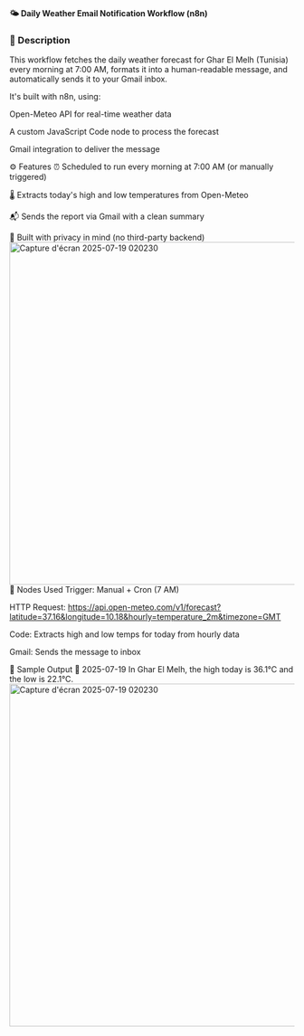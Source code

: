 <h4>🌤️ Daily Weather Email Notification Workflow (n8n) </h4>
<h3>📌 Description </h3>
This workflow fetches the daily weather forecast for Ghar El Melh (Tunisia) every morning at 7:00 AM, formats it into a human-readable message, and automatically sends it to your Gmail inbox.

It's built with n8n, using:

Open-Meteo API for real-time weather data

A custom JavaScript Code node to process the forecast

Gmail integration to deliver the message

⚙️ Features
⏰ Scheduled to run every morning at 7:00 AM (or manually triggered)

🌡️ Extracts today's high and low temperatures from Open-Meteo

📬 Sends the report via Gmail with a clean summary

🔐 Built with privacy in mind (no third-party backend)
<img width="1269" height="606" alt="Capture d'écran 2025-07-19 020230" src="https://github.com/user-attachments/assets/54d31591-69a0-4348-a155-6e8e46430054" />
🧩 Nodes Used
Trigger: Manual + Cron (7 AM)

HTTP Request: https://api.open-meteo.com/v1/forecast?latitude=37.16&longitude=10.18&hourly=temperature_2m&timezone=GMT

Code: Extracts high and low temps for today from hourly data

Gmail: Sends the message to inbox

📧 Sample Output
📅 2025-07-19
In Ghar El Melh, the high today is 36.1°C and the low is 22.1°C.
<img width="1269" height="606" alt="Capture d'écran 2025-07-19 020230" src="https://github.com/user-attachments/assets/895456ab-ce5d-49e7-868f-65a05c520094" />

